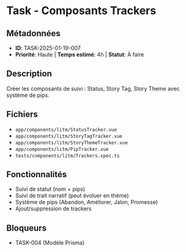 # Task - Composants Trackers

## Métadonnées
- **ID**: TASK-2025-01-19-007
- **Priorité**: Haute | **Temps estimé**: 4h | **Statut**: À faire

## Description
Créer les composants de suivi : Status, Story Tag, Story Theme avec système de pips.

## Fichiers
- `app/components/litm/StatusTracker.vue`
- `app/components/litm/StoryTagTracker.vue`
- `app/components/litm/StoryThemeTracker.vue`
- `app/components/litm/PipTracker.vue`
- `tests/components/litm/Trackers.spec.ts`

## Fonctionnalités
- Suivi de statut (nom + pips)
- Suivi de trait narratif (peut évoluer en thème)
- Système de pips (Abandon, Améliorer, Jalon, Promesse)
- Ajout/suppression de trackers

## Bloqueurs
- TASK-004 (Modèle Prisma)
